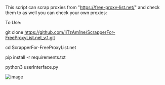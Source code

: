 
This script can scrap proxies from "https://free-proxy-list.net/" and check them to as well you can check your own proxies:

To Use:

git clone https://github.com/iiTzAm1ne/ScrapperFor-FreeProxyList.net_v.1.git

cd ScrapperFor-FreeProxyList.net

pip install -r requirements.txt

python3 userInterface.py

![image](https://user-images.githubusercontent.com/129576601/232624336-3dff3154-391e-4928-b358-e9bb915ced88.png)


